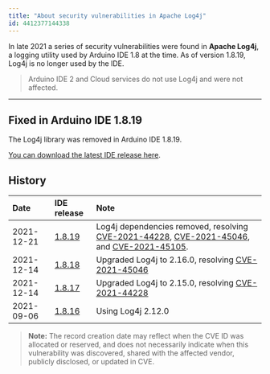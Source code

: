 ```yaml
---
title: "About security vulnerabilities in Apache Log4j"
id: 4412377144338
---
```


In late 2021 a series of security vulnerabilities were found in **Apache Log4j**, a logging utility used by Arduino IDE 1.8 at the time. As of version 1.8.19, Log4j is no longer used by the IDE.

> Arduino IDE 2 and Cloud services do not use Log4j and were not affected.

---

## Fixed in Arduino IDE 1.8.19

The Log4j library was removed in Arduino IDE 1.8.19.

[You can download the latest IDE release here](https://www.arduino.cc/en/software).

## History

| Date        | IDE release                                                                     | Note                                                                                                                                                                                                                                                                                        |
|:------------|:--------------------------------------------------------------------------------|:--------------------------------------------------------------------------------------------------------------------------------------------------------------------------------------------------------------------------------------------------------------------------------------------|
| 2021-12-21  | [1.8.19](https://github.com/arduino/Arduino/releases/tag/1.8.19)                | Log4j dependencies removed, resolving [CVE-2021-44228](https://cve.mitre.org/cgi-bin/cvename.cgi?name=CVE-2021-44228), [CVE-2021-45046](https://cve.mitre.org/cgi-bin/cvename.cgi?name=CVE-2021-45046), and [CVE-2021-45105](https://cve.mitre.org/cgi-bin/cvename.cgi?name=CVE-2021-45105). |
| 2021-12-14  | [1.8.18](https://github.com/arduino/Arduino/releases/tag/1.8.18)                | Upgraded Log4j to 2.16.0, resolving [CVE-2021-45046](https://cve.mitre.org/cgi-bin/cvename.cgi?name=CVE-2021-45046)                                                                                                                                                                         |
| 2021-12-14  | [1.8.17](https://github.com/arduino/Arduino/releases/tag/1.8.17)                | Upgraded Log4j to 2.15.0, resolving [CVE-2021-44228](https://cve.mitre.org/cgi-bin/cvename.cgi?name=CVE-2021-44228)                                                                                                                                                                         |
| 2021-09-06  | [1.8.16](https://github.com/arduino/Arduino/releases/tag/1.8.16)                | Using Log4j 2.12.0                                                                                                                                                                                                                                                                          |

> **Note:** The record creation date may reflect when the CVE ID was allocated or reserved, and does not necessarily indicate when this vulnerability was discovered, shared with the affected vendor, publicly disclosed, or updated in CVE.
